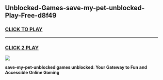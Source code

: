 
## Unblocked-Games-save-my-pet-unblocked-Play-Free-d8f49
<h3>
<a href="https://premium76.site?title=save-my-pet-unblocked&ref=19M">CLICK TO PLAY</a></h3>
<hr>

<h3>
<a href="https://premium76.site?title=save-my-pet-unblocked&ref=19M">CLICK 2 PLAY</a>
  
</h3>

<a href="https://premium76.site?title=save-my-pet-unblocked&ref=19M"><img src="https://clearcache.store/games.png"></a>


**save-my-pet-unblocked games unblocked: Your Gateway to Fun and Accessible Online Gaming**
